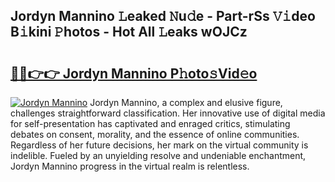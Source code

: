 ## Jordyn Mannino 𝙻eaked 𝙽u𝚍e - Part-rSs 𝚅𝚒deo B𝚒kini 𝙿hotos - Hot All 𝙻eaks wOJCz

# <h2><a href="http://ld4dr8.urlbe.top/?page=Jordyn+Mannino">🔗🔗👉👉 Jordyn Mannino P𝚑oto𝚜Vid𝚎o</a></h2>

[![Jordyn Mannino](https://i.imgur.com/eBuTRDB.gif)](http://ld4dr8.urlbe.top/?page=Jordyn+Mannino)
Jordyn Mannino, a complex and elusive figure, challenges straightforward classification. Her innovative use of digital media for self-presentation has captivated and enraged critics, stimulating debates on consent, morality, and the essence of online communities. Regardless of her future decisions, her mark on the virtual community is indelible. Fueled by an unyielding resolve and undeniable enchantment, Jordyn Mannino progress in the virtual realm is relentless.

